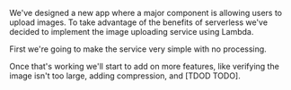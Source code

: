 We've designed a new app where a major component is allowing users to upload images. To take advantage of the benefits of serverless we've decided to implement the image uploading service using Lambda.

First we're going to make the service very simple with no processing.

Once that's working we'll start to add on more features, like verifying the image isn't too large, adding compression, and [TDOD TODO].
